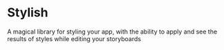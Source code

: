 # Stylish
A magical library for styling your app, with the ability to apply and see the results of styles while editing your storyboards
